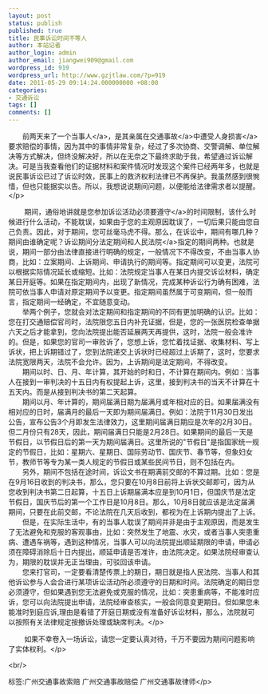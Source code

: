 ```yaml
---
layout: post
status: publish
published: true
title: 民事诉讼时间不等人
author: 本站记者
author_login: admin
author_email: jiangwei909@gmail.com
wordpress_id: 919
wordpress_url: http://www.gzjtlaw.com/?p=919
date: 2011-05-29 09:14:24.000000000 +08:00
categories:
- 交通诉讼
tags: []
comments: []
---
```

<p><p>　　前两天来了一个<a>当事人<&#47;a>，是其亲属在<a>交通事故<&#47;a>中遭受<a>人身损害<&#47;a>要求赔偿的事情，因为其中的事情非常复杂，经过了多次协商、交警调解、单位解决等方式解决，但终没解决好，所以在无奈之下最终求助于我，希望通过诉讼解决。可是当我查看他们的证据材料和案件情况时发现这个案件已经两年多，也就是说民事诉讼已过了诉讼时效，民事上的救济权利法律已不再保护。我虽然感到很惋惜，但也只能据实以告。所以，我想说说期间问题，以便能给法律需求者以提醒。<&#47;p><p>　　 期间，通俗地讲就是您参加诉讼活动必须要<a>遵守<&#47;a>的时间限制，该什么时候进行什么活动，不能耽误，如果由于您的主观原因耽误了，一切后果只能由您自己负责。因此，对于期间，您可丝毫马虎不得。那么，在诉讼中，期间有哪几种？期间由谁确定呢？诉讼期间分法定期间和<a>人民法院<&#47;a>指定的期间两种。也就是说，期间一部分由法律直接进行明确的规定，一般情况下不得改变，不由当事人协商，比如：立案期间、上诉期间、申请执行的期间等。指定期间可以变更，法院可以根据实际情况延长或缩短。比如：法院规定当事人在某日内提交诉讼材料，确定某日开庭等。如果在指定期间内，出现了新情况，完成某种诉讼行为确有困难，法院可依当事人申请对原定期间予以变更。指定期间虽然属于可变期间，但一般而言，指定期间一经确定，不宜随意变动。 <br>　　举两个例子，您就会对法定期间和指定期间的不同有更加明确的认识。比如：您在打交通赔偿官司时，法院限您五日内补充证据，但是，您的一张医院检查单据六天之后才能拿到，您向法院提出能否延展两天再提供，这时，法院一般会准许的。但是，如果您的官司一审败诉了，您想上诉，您忙着找证据、收集材料、写上诉状，把上诉期错过了，您到法院递交上诉状时已经超过上诉期了，这时，您要求法院宽限两天，法院不会允许。因为，上诉期间是法定期间，不得改变。<br>　　期间以时、日、月、年计算，其开始的时和日，不计算在期间内。例如：当事人在接到一审判决的十五日内有权提起上诉，这里，接到判决书的当天不计算在十五天内。而是从接到判决书的第二天起算。 <br>　　期间以月、年计算的，期间届满日期为届满月或年相对应的日。如果届满没有相对应的日时，届满月的最后一天即为期间届满日。例如：法院于11月30日发出公告，宣布公告3个月即发生法律效力，这里期间届满日期应是次年的2月30日。但二月份只有28天，因此，期间届满日只能是2月28日。如果期间的最后一天是节假日，以节假日后的第一天为期间届满日。这里所说的"节假日"是指国家统一规定的节假日，比如：星期六、星期日、国际劳动节、国庆节、春节等，但象妇女节，教师节等专为某一类人规定的节假日或某些民间节日，则不包括在内。 <br>　　另外，期间不包括在途时间，诉讼文书在期满前交邮的不算过期。比如：您是在9月16日收到的判决书，那么，您只要在10月8日前将上诉状交邮即可，因为从您收到判决书第二日起算，十五日上诉期届满本应是到10月1日，但国庆节是法定节假日，国庆节后的第一个工作日是10月8日。那么，10月8日就应该是法定届满期间，只要在此前交邮，不论法院在几天后收到，都视为在上诉期内提出了上诉。 <br>　　但是，在实际生活中，有的当事人耽误了期间并非是由于主观原因，而是发生了无法避免和克服的客观事由，比如：突然发生了地震、水灾，或者当事人突患重病、遭遇车祸等，遇到这种情况，当事人可以向法院提出顺延期限的申请，申请必须在障碍消除后十日内提出，顺延申请是否准许，由法院决定。如果法院经审查认为，期限的耽误并无正当理由，可驳回该申请。 <br>　　您来打官司，一定要看清楚传票上的期日，期日就是指人民法院、当事人和其他诉讼参与人会合进行某项诉讼活动所必须遵守的日期和时间。法院确定的期日您必须遵守，但如果遇到您无法避免或克服的情况，比如：突患重病等，不能准时应诉，您可以向法院提出申请，法院经审查核实，一般会同意变更期日。但如果您未能准时到庭应诉,理由是看错了开庭日期或没有准备好诉讼材料，那么，法院就可以按照有关法律规定按撤诉处理或缺席判决。<&#47;p><p>　　 如果不幸卷入一场诉讼，请您一定要认真对待，千万不要因为期间问题影响了实体权利。<&#47;p><br&#47;><p>标签:广州交通事故索赔 广州交通事故赔偿 广州交通事故律师<&#47;p>
